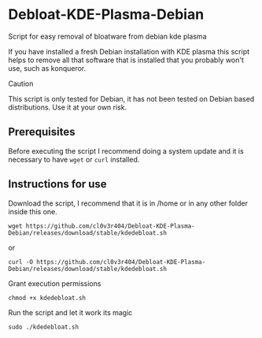 # Debloat-KDE-Plasma-Debian
Script for easy removal of bloatware from debian kde plasma

If you have installed a fresh Debian installation with KDE plasma this script helps to remove all that software that is installed that you probably won't use, such as konqueror.
> [!CAUTION]
> This script is only tested for Debian, it has not been tested on Debian based distributions. Use it at your own risk.

## Prerequisites
Before executing the script I recommend doing a system update and it is necessary to have `wget` or `curl` installed.

## Instructions for use
Download the script, I recommend that it is in /home or in any other folder inside this one. 
```
wget https://github.com/cl0v3r404/Debloat-KDE-Plasma-Debian/releases/download/stable/kdedebloat.sh
```
or
```
curl -O https://github.com/cl0v3r404/Debloat-KDE-Plasma-Debian/releases/download/stable/kdedebloat.sh
```

Grant execution permissions
```
chmod +x kdedebloat.sh
```

Run the script and let it work its magic
```
sudo ./kdedebloat.sh
```

